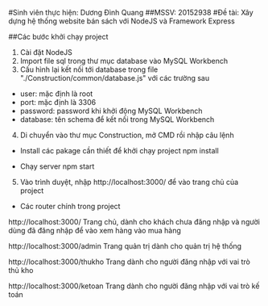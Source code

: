 ﻿#Sinh viên thực hiện: Dương Đình Quang
##MSSV: 20152938
#Đề tài: Xây dựng hệ thống website bán sách với NodeJS và Framework Express

##Các bước khởi chạy project 

1. Cài đặt NodeJS
2. Import file sql trong thư mục database vào MySQL Workbench
3. Cấu hình lại kết nối tới database trong file "./Construction/common/database.js" với các trường sau

- user: mặc định là root
- port: mặc định là 3306
- password: password khi khởi động MySQL Workbench
- database: tên schema để kết nối trong MySQL Workbench

4. Di chuyển vào thư mục Construction, mở CMD rồi nhập câu lệnh

- Install các pakage cần thiết để khởi chạy project
npm install 

- Chạy server
npm start

5. Vào trình duyệt, nhập http://localhost:3000/ để vào trang chủ của project
- Các router chính trong project

http://localhost:3000/
Trang chủ, dành cho khách chưa đăng nhập và người dùng đã đăng nhập để vào xem hàng vào mua hàng

http://localhost:3000/admin
Trang quản trị dành cho quản trị hệ thống

http://localhost:3000/thukho
Trang dành cho người đăng nhập với vai trò thủ kho

http://localhost:3000/ketoan
Trang dành cho người đăng nhập với vai trò kế toán


